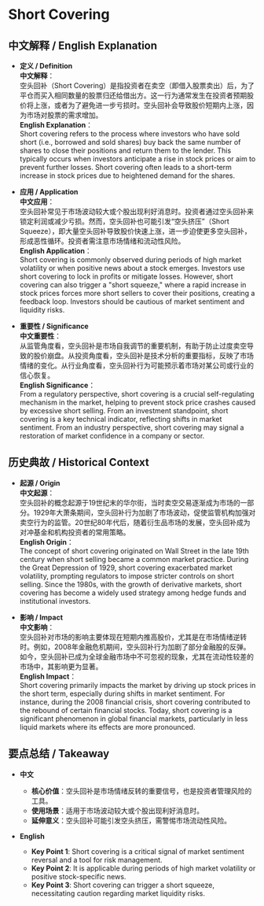 # Short Covering

## 中文解释 / English Explanation

* **定义 / Definition**  
  **中文解释**：  
  空头回补（Short Covering）是指投资者在卖空（即借入股票卖出）后，为了平仓而买入相同数量的股票归还给借出方。这一行为通常发生在投资者预期股价将上涨，或者为了避免进一步亏损时。空头回补会导致股价短期内上涨，因为市场对股票的需求增加。  
  **English Explanation**：  
  Short covering refers to the process where investors who have sold short (i.e., borrowed and sold shares) buy back the same number of shares to close their positions and return them to the lender. This typically occurs when investors anticipate a rise in stock prices or aim to prevent further losses. Short covering often leads to a short-term increase in stock prices due to heightened demand for the shares.

* **应用 / Application**  
  **中文应用**：  
  空头回补常见于市场波动较大或个股出现利好消息时。投资者通过空头回补来锁定利润或减少亏损。然而，空头回补也可能引发“空头挤压”（Short Squeeze），即大量空头回补导致股价快速上涨，进一步迫使更多空头回补，形成恶性循环。投资者需注意市场情绪和流动性风险。  
  **English Application**：  
  Short covering is commonly observed during periods of high market volatility or when positive news about a stock emerges. Investors use short covering to lock in profits or mitigate losses. However, short covering can also trigger a "short squeeze," where a rapid increase in stock prices forces more short sellers to cover their positions, creating a feedback loop. Investors should be cautious of market sentiment and liquidity risks.

* **重要性 / Significance**  
  **中文重要性**：  
  从监管角度看，空头回补是市场自我调节的重要机制，有助于防止过度卖空导致的股价崩盘。从投资角度看，空头回补是技术分析的重要指标，反映了市场情绪的变化。从行业角度看，空头回补行为可能预示着市场对某公司或行业的信心恢复。  
  **English Significance**：  
  From a regulatory perspective, short covering is a crucial self-regulating mechanism in the market, helping to prevent stock price crashes caused by excessive short selling. From an investment standpoint, short covering is a key technical indicator, reflecting shifts in market sentiment. From an industry perspective, short covering may signal a restoration of market confidence in a company or sector.

## 历史典故 / Historical Context

* **起源 / Origin**  
  **中文起源**：  
  空头回补的概念起源于19世纪末的华尔街，当时卖空交易逐渐成为市场的一部分。1929年大萧条期间，空头回补行为加剧了市场波动，促使监管机构加强对卖空行为的监管。20世纪80年代后，随着衍生品市场的发展，空头回补成为对冲基金和机构投资者的常用策略。  
  **English Origin**：  
  The concept of short covering originated on Wall Street in the late 19th century when short selling became a common market practice. During the Great Depression of 1929, short covering exacerbated market volatility, prompting regulators to impose stricter controls on short selling. Since the 1980s, with the growth of derivative markets, short covering has become a widely used strategy among hedge funds and institutional investors.

* **影响 / Impact**  
  **中文影响**：  
  空头回补对市场的影响主要体现在短期内推高股价，尤其是在市场情绪逆转时。例如，2008年金融危机期间，空头回补行为加剧了部分金融股的反弹。如今，空头回补已成为全球金融市场中不可忽视的现象，尤其在流动性较差的市场中，其影响更为显著。  
  **English Impact**：  
  Short covering primarily impacts the market by driving up stock prices in the short term, especially during shifts in market sentiment. For instance, during the 2008 financial crisis, short covering contributed to the rebound of certain financial stocks. Today, short covering is a significant phenomenon in global financial markets, particularly in less liquid markets where its effects are more pronounced.

## 要点总结 / Takeaway

* **中文**  
  - **核心价值**：空头回补是市场情绪反转的重要信号，也是投资者管理风险的工具。  
  - **使用场景**：适用于市场波动较大或个股出现利好消息时。  
  - **延伸意义**：空头回补可能引发空头挤压，需警惕市场流动性风险。

* **English**  
  - **Key Point 1**: Short covering is a critical signal of market sentiment reversal and a tool for risk management.  
  - **Key Point 2**: It is applicable during periods of high market volatility or positive stock-specific news.  
  - **Key Point 3**: Short covering can trigger a short squeeze, necessitating caution regarding market liquidity risks.